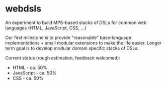 # webdsls
An experiment to build MPS-based stacks of DSLs for common web languages (HTML, JavaScript, CSS, ...)

Our first milestone is to provide "reasonable" base-language implementations + small modular extensions to make the life easier. 
Longer term goal is to develop modular domain specific stacks of DSLs.

Current status (rough estimation, feedback welcomed):
- HTML - ca. 50%
- JavaScript - ca. 50%
- CSS - ca. 50%
